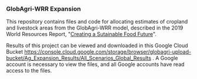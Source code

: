 ### GlobAgri-WRR Expansion
This repository contains files and code for allocating estimates of cropland and livestock areas from the GlobAgri-WRR model, described in the 2019 World Resources Report, "[Creating a Sutainable Food Future](https://www.wri.org/publication/creating-sustainable-food-future)".

Results of this project can be viewed and downloaded in this Google Cloud Bucket https://console.cloud.google.com/storage/browser/globagri-upload-bucket/Ag_Expansion_Results/All_Scenarios_Global_Results 
. A Google account is necessary to view the files, and all Google accounts have read access to the files.
